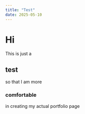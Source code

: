 ```yaml
---
title: "Test"
date: 2025-05-10
---
```


# Hi
This is just a
## test
so that I am more
### comfortable
in creating my actual portfolio page
